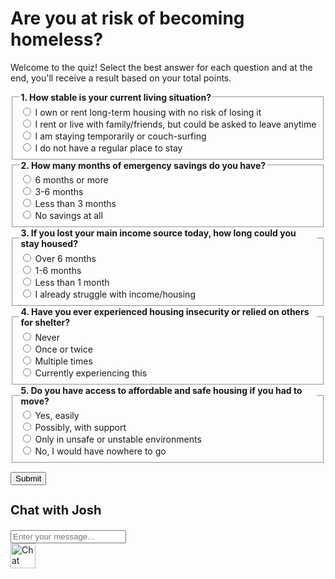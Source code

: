<style>
  .result-box {
    padding: 1em;
    margin-top: 1em;
    border-radius: 8px;
    font-weight: bold;
    color: white;
  }

  .low-risk {
    background-color: #2ecc71; /* green */
  }

  .moderate-risk {
    background-color: #f1c40f; /* yellow */
    color: #000;
  }

  .high-risk {
    background-color: #e67e22; /* orange/red */
  }

  .immediate-risk {
    background-color: #e74c3c; /* red */
  }
</style>



# Are you at risk of becoming homeless?

Welcome to the quiz! Select the best answer for each question and at the end, you'll receive a result based on your total points.

<form id="quizForm" class="md-typeset">
  <fieldset class="md_card">
    <legend><strong>1. How stable is your current living situation?</strong></legend>
    <label><input type="radio" name="q1" value="1"> I own or rent long-term housing with no risk of losing it</label><br>
    <label><input type="radio" name="q1" value="3"> I rent or live with family/friends, but could be asked to leave anytime</label><br>
    <label><input type="radio" name="q1" value="4"> I am staying temporarily or couch-surfing</label><br>
    <label><input type="radio" name="q1" value="6"> I do not have a regular place to stay</label><br>
  </fieldset>

  <fieldset class="md_card">
    <legend><strong>2. How many months of emergency savings do you have?</strong></legend>
    <label><input type="radio" name="q2" value="1"> 6 months or more</label><br>
    <label><input type="radio" name="q2" value="2"> 3-6 months</label><br>
    <label><input type="radio" name="q2" value="3"> Less than 3 months</label><br>
    <label><input type="radio" name="q2" value="4"> No savings at all</label><br>
  </fieldset>

  <fieldset class="md_card">
    <legend><strong>3. If you lost your main income source today, how long could you stay housed?</strong></legend>
    <label><input type="radio" name="q3" value="1"> Over 6 months</label><br>
    <label><input type="radio" name="q3" value="2"> 1-6 months</label><br>
    <label><input type="radio" name="q3" value="4"> Less than 1 month</label><br>
    <label><input type="radio" name="q3" value="6"> I already struggle with income/housing</label><br>
  </fieldset>

  <fieldset class="md_card">
    <legend><strong>4. Have you ever experienced housing insecurity or relied on others for shelter?</strong></legend>
    <label><input type="radio" name="q4" value="1"> Never</label><br>
    <label><input type="radio" name="q4" value="2"> Once or twice</label><br>
    <label><input type="radio" name="q4" value="3"> Multiple times</label><br>
    <label><input type="radio" name="q4" value="5"> Currently experiencing this</label><br>
  </fieldset>

  <fieldset class="md_card">
    <legend><strong>5. Do you have access to affordable and safe housing if you had to move?</strong></legend>
    <label><input type="radio" name="q5" value="1"> Yes, easily</label><br>
    <label><input type="radio" name="q5" value="2"> Possibly, with support</label><br>
    <label><input type="radio" name="q5" value="3"> Only in unsafe or unstable environments</label><br>
    <label><input type="radio" name="q5" value="5"> No, I would have nowhere to go</label><br>
  </fieldset>

  <button type="button" class="md-button md-button--primary" onclick="calculateScore()">Submit</button>
</form>

<div id="result"></div>

<script>
function calculateScore() {
    let total = 0;
    const answers = document.querySelectorAll('input[type="radio"]:checked');
    answers.forEach(answer => {
        total += parseInt(answer.value);
    });

    let resultText = "";
    let riskClass = "";

    if (total >= 18) {
        resultText = "Immediate Risk: You are at or near homelessness. Immediate action and support may be needed. Support options are listed below.";
        riskClass = "immediate-risk";
    } else if (total >= 14) {
        resultText = "High Risk: You may be at significant risk of becoming homeless. Exploring resources or building stability now is essential.";
        riskClass = "high-risk";
    } else if (total >= 10) {
        resultText = "Moderate Risk: You have some vulnerabilities that could lead to housing insecurity. Consider support systems.";
        riskClass = "moderate-risk";
    } else {
        resultText = "Low Risk: You are currently stable, but it's important to understand that many people are not.";
        riskClass = "low-risk";
    }

    document.getElementById("result").innerHTML = `<div class="result-box ${riskClass}"><h2>Result:</h2><p>${resultText}</p></div>`;
}
</script>



<!-- Chat UI -->
<div class="chat-box">
  <div class="chat-box-header">
    <h3 id="chat-title" style="font-size: 20px;">Chat with Josh</h3>
    <p id="chat-close"><i class="fa fa-times"></i></p>
  </div>
  <div class="chat-box-body" id="chat-box">
    <!-- Messages will appear here -->
  </div>
  <div class="chat-box-footer">
    <input id="chat-input" placeholder="Enter your message..." type="text" />
    <i class="send far fa-paper-plane" id="send-button"></i>
  </div>
</div>

<div class="chat-button" id="chat-toggle">
  <img src="https://static.thenounproject.com/png/1156284-200.png" alt="Chat icon" width="40" height="40" />
</div>
